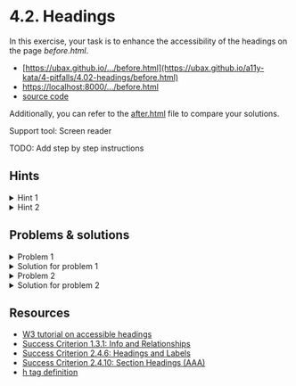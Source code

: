 # 4.2. Headings

In this exercise, your task is to enhance the accessibility of the headings on the page _before.html_.

- [https://ubax.github.io/.../before.html](https://ubax.github.io/a11y-kata/4-pitfalls/4.02-headings/before.html)
- [https://localhost:8000/.../before.html](http://localhost:8000/4-pitfalls/4.02-headings/before.html)
- [source code](./before.html)

Additionally, you can refer to the [after.html](after.html) file to compare your solutions.

Support tool: Screen reader

TODO: Add step by step instructions

## Hints

<details>
<summary>Hint 1</summary>

- Try to navigate using headings with a screen reader

</details>

<details>
<summary>Hint 2</summary>

- Check the logical structure of the headings

</details>

## Problems & solutions

<details>
<summary>Problem 1</summary>

The article does not use proper heading tags. Instead, it applies styling to `<div>` elements with the classes `.h2` and `.h3`. As a result, users of screen readers will have difficulty navigating the content.

</details>
<details>
<summary>Solution for problem 1</summary>

Replace the `<div>` elements with the classes `.h2` and `.h3` with the appropriate heading tags. Change `.h2` to `<h2>` and `.h3` to `<h3>`.

</details>

<details>
<summary>Problem 2</summary>

The heading levels are not used in a consistent order. The `h3` tag should not be used for the section title (**_"Buy Your Next Keyboard"_**). Moreover the product titles are assigned `h5` tags, skipping several heading levels.

</details>
<details>
<summary>Solution for problem 2</summary>

Change the `h3` tag for **_"Buy Your Next Keyboard"_** to an `h2` tag, and change the `h5` tags to `h3` tags.

</details>

## Resources

- [W3 tutorial on accessible headings](https://www.w3.org/WAI/tutorials/page-structure/headings/)
- [Success Criterion 1.3.1: Info and Relationships](https://www.w3.org/WAI/WCAG21/quickref/#info-and-relationships)
- [Success Criterion 2.4.6: Headings and Labels](https://www.w3.org/WAI/WCAG21/Understanding/headings-and-labels.html)
- [Success Criterion 2.4.10: Section Headings (AAA)](https://www.w3.org/WAI/WCAG21/Understanding/section-headings.html)
- [h tag definition](https://developer.mozilla.org/en-US/docs/Web/HTML/Element/Heading_Elements)

